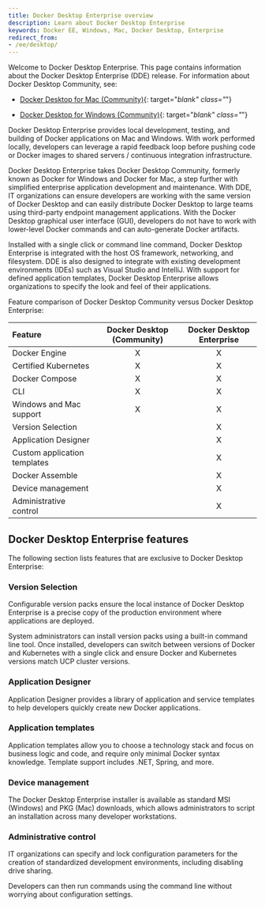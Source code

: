 ```yaml
---
title: Docker Desktop Enterprise overview
description: Learn about Docker Desktop Enterprise
keywords: Docker EE, Windows, Mac, Docker Desktop, Enterprise
redirect_from:
- /ee/desktop/
---
```


Welcome to Docker Desktop Enterprise. This page contains information about the Docker Desktop Enterprise (DDE) release. For information about Docker Desktop Community, see:

- [Docker Desktop for Mac (Community)](/docker-for-mac/){: target="_blank" class="_"}

- [Docker Desktop for Windows (Community)](/docker-for-windows/){: target="_blank" class="_"}

Docker Desktop Enterprise provides local development, testing, and building of Docker applications on Mac and Windows. With work performed locally, developers can leverage a rapid feedback loop before pushing code or Docker images to shared servers / continuous integration infrastructure.

Docker Desktop Enterprise takes Docker Desktop Community, formerly known as Docker for Windows and Docker for Mac, a step further with simplified enterprise application development and maintenance. With DDE, IT organizations can ensure developers are working with the same version of Docker Desktop and can easily distribute Docker Desktop to large teams using third-party endpoint management applications. With the Docker Desktop graphical user interface (GUI), developers do not have to work with lower-level Docker commands and can auto-generate Docker artifacts.

Installed with a single click or command line command, Docker Desktop Enterprise is integrated with the host OS framework, networking, and filesystem. DDE is also designed to integrate with existing development environments (IDEs) such as Visual Studio and IntelliJ. With support for defined application templates, Docker Desktop Enterprise allows organizations to specify the look and feel of their applications.

Feature comparison of Docker Desktop Community versus Docker Desktop Enterprise:

  | Feature                     | Docker Desktop (Community) | Docker Desktop Enterprise |
  | :-------------------------  |:--------------------------:|:-------------------------:|
  | Docker Engine               | X                          |  X                        |
  | Certified Kubernetes        | X                          |  X                        |
  | Docker Compose              | X                          |  X                        |
  | CLI                         | X                          |  X                        |
  | Windows and Mac support     | X                          |  X                        |
  | Version Selection           |                            |  X                        |
  | Application Designer        |                            |  X                        |
  | Custom application templates|                            |  X                        |
  | Docker Assemble             |                            |  X                        |
  | Device management           |                            |  X                        |
  | Administrative control      |                            |  X                        |

## Docker Desktop Enterprise features

The following section lists features that are exclusive to Docker Desktop Enterprise:

### Version Selection

Configurable version packs ensure the local instance of Docker Desktop Enterprise is a precise copy of the production environment where applications are deployed.

System administrators can install version packs using a built-in command line tool. Once installed, developers can switch between versions of Docker and Kubernetes with a single click and ensure Docker and Kubernetes versions match UCP cluster versions.

### Application Designer

 Application Designer provides a library of application and service templates to help developers quickly create new Docker applications.

### Application templates

Application templates allow you to choose a technology stack and focus on business logic and code, and require only minimal Docker syntax knowledge. Template support includes .NET, Spring, and more.

### Device management

The Docker Desktop Enterprise installer is available as standard MSI (Windows) and PKG (Mac) downloads, which allows administrators to script an installation across many developer workstations.

### Administrative control

IT organizations can specify and lock configuration parameters for the creation of  standardized development environments, including disabling drive sharing.

Developers can then run commands using the command line without worrying about configuration settings.
